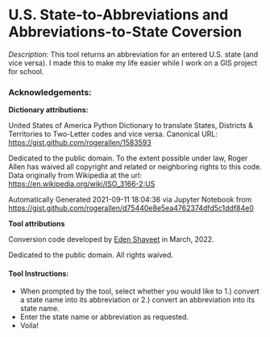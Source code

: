 # U.S. State-to-Abbreviations and Abbreviations-to-State Coversion
*Description:* This tool returns an abbreviation for an entered U.S. state (and vice versa). I made this to make my life easier while I work on a GIS project for school.

### Acknowledgements:
**Dictionary attributions:**

United States of America Python Dictionary to translate States,
Districts & Territories to Two-Letter codes and vice versa.
Canonical URL: https://gist.github.com/rogerallen/1583593

Dedicated to the public domain.  To the extent possible under law, Roger Allen has waived all copyright and related or neighboring rights to this code.  Data originally from Wikipedia at the url: https://en.wikipedia.org/wiki/ISO_3166-2:US

Automatically Generated 2021-09-11 18:04:36 via Jupyter Notebook from https://gist.github.com/rogerallen/d75440e8e5ea4762374dfd5c1ddf84e0 

**Tool attributions**

Conversion code developed by [Eden Shaveet](mailto:eden.shaveet@tufts.edu) in March, 2022.

Dedicated to the public domain. All rights waived.

#### Tool Instructions:

* When prompted by the tool, select whether you would like to 1.) convert a state name into its abbreviation or 2.) convert an abbreviation into its state name.
* Enter the state name or abbreviation as requested.
* Voila!
